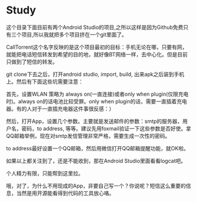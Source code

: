 # Study
这个目录下面目前有两个Android Studio的项目,之所以这样是因为Github免费只有三个项目,所以我就把多个项目挤在一个git里面了。

CallTorrent这个名字反映的是这个项目最初的目标：手机无论在哪，只要有网，就能把电话短信转发到希望的目的地，就好像BT网络一样，去中心化。但是目前只做到了短信的转发。

git clone下去之后，打开android studio, import, build, 出来apk之后装到手机上。然后有下面这些坑需要注意：

首先，设置WLAN 策略为 always on(一直连接)或者only when plugin(仅限充电时)。always on的话电池比较受罪。only when plugin的话，需要一直插着充电器。有的人对于一直插充电器这件事很反感：）

然后，打开App，设置几个参数。主要就是发送邮件的参数：smtp的服务器，用户名，密码，to address, 等等。建议先用foxmail验证一下这些参数是否好使。拿QQ邮箱举例，现在对smtp发信管理非常严格，需要生成一次性的密码。

to address最好设置一个QQ邮箱，然后用微信打开QQ邮箱提醒功能，就OK啦。

如果以上都关注到了，还是不能收到，那在Android Studio里面看看logcat吧。

个人精力有限，只能帮到这里拉。

哦，对了，为什么不用现成的App，非要自己写一个？你说呢？短信这么重要的信息，当然是用开源能看得到代码的工具放心咯。
